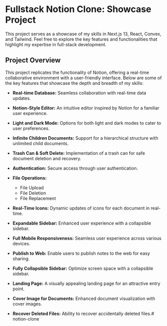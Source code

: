 # Fullstack Notion Clone: Showcase Project

This project serves as a showcase of my skills in Next.js 13, React, Convex, and Tailwind. Feel free to explore the key features and functionalities that highlight my expertise in full-stack development.

## Project Overview

This project replicates the functionality of Notion, offering a real-time collaborative environment with a user-friendly interface. Below are some of the key features that showcase the depth and breadth of my skills:

- **Real-time Database:** Seamless collaboration with real-time data updates.
  
- **Notion-Style Editor:** An intuitive editor inspired by Notion for a familiar user experience.

- **Light and Dark Mode:** Options for both light and dark modes to cater to user preferences.

- **Infinite Children Documents:** Support for a hierarchical structure with unlimited child documents.

- **Trash Can & Soft Delete:** Implementation of a trash can for safe document deletion and recovery.

- **Authentication:** Secure access through user authentication.

- **File Operations:**
  - File Upload
  - File Deletion
  - File Replacement

- **Real-Time Icons:** Dynamic updates of icons for each document in real-time.

- **Expandable Sidebar:** Enhanced user experience with a collapsible sidebar.

- **Full Mobile Responsiveness:** Seamless user experience across various devices.

- **Publish to Web:** Enable users to publish notes to the web for easy sharing.

- **Fully Collapsible Sidebar:** Optimize screen space with a collapsible sidebar.

- **Landing Page:** A visually appealing landing page for an attractive entry point.

- **Cover Image for Documents:** Enhanced document visualization with cover images.

- **Recover Deleted Files:** Ability to recover accidentally deleted files.# notion-clone
